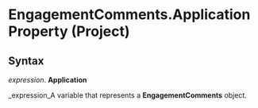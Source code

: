 
# EngagementComments.Application Property (Project)

## Syntax

 _expression_. **Application**

 _expression_A variable that represents a  **EngagementComments** object.

